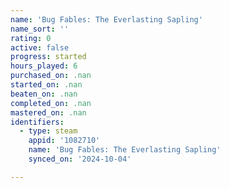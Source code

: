 ```yaml
---
name: 'Bug Fables: The Everlasting Sapling'
name_sort: ''
rating: 0
active: false
progress: started
hours_played: 6
purchased_on: .nan
started_on: .nan
beaten_on: .nan
completed_on: .nan
mastered_on: .nan
identifiers:
  - type: steam
    appid: '1082710'
    name: 'Bug Fables: The Everlasting Sapling'
    synced_on: '2024-10-04'

---
```


